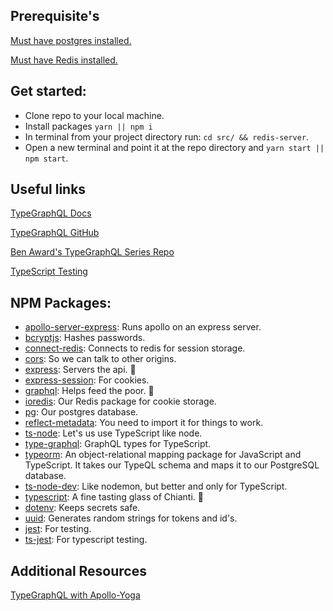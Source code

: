 ## Prerequisite's

[Must have postgres installed.](https://github.com/JimmyMcBride/pg-back-end)

[Must have Redis installed.](https://redis.io/download)

## Get started:

- Clone repo to your local machine.
- Install packages `yarn || npm i`
- In terminal from your project directory run: `cd src/ && redis-server`.
- Open a new terminal and point it at the repo directory and `yarn start || npm start`.

## Useful links

[TypeGraphQL Docs](https://typegraphql.com/)

[TypeGraphQL GitHub](https://github.com/MichalLytek/type-graphql)

[Ben Award's TypeGraphQL Series Repo](https://github.com/benawad/type-graphql-series/tree/master)

[TypeScript Testing](https://github.com/kulshekhar/ts-jest)

## NPM Packages:

- [apollo-server-express](https://www.npmjs.com/package/apollo-server-express): Runs apollo on an express server.
- [bcryptjs](https://www.npmjs.com/package/bcryptjs): Hashes passwords.
- [connect-redis](https://www.npmjs.com/package/connect-redis): Connects to redis for session storage.
- [cors](https://www.npmjs.com/package/cors): So we can talk to other origins.
- [express](https://www.npmjs.com/package/express): Servers the api. 🚀
- [express-session](https://www.npmjs.com/package/express-session): For cookies.
- [graphql](https://www.npmjs.com/package/graphql): Helps feed the poor. 🍞
- [ioredis](https://www.npmjs.com/package/ioredis): Our Redis package for cookie storage.
- [pg](https://www.npmjs.com/package/pg): Our postgres database.
- [reflect-metadata](npmjs.com/package/reflect-metadata): You need to import it for things to work.
- [ts-node](https://www.npmjs.com/package/ts-node): Let's us use TypeScript like node.
- [type-graphql](https://www.npmjs.com/package/type-graphql): GraphQL types for TypeScript.
- [typeorm](https://www.npmjs.com/package/typeorm): An object-relational mapping package for JavaScript and TypeScript. It takes our TypeQL schema and maps it to our PostgreSQL database.
- [ts-node-dev](https://www.npmjs.com/package/ts-node-dev): Like nodemon, but better and only for TypeScript.
- [typescript](https://www.npmjs.com/package/typescript): A fine tasting glass of Chianti. 🍷
- [dotenv](https://www.npmjs.com/package/dotenv): Keeps secrets safe.
- [uuid](https://www.npmjs.com/package/uuid): Generates random strings for tokens and id's.
- [jest](https://www.npmjs.com/package/jest): For testing.
- [ts-jest](https://www.npmjs.com/package/ts-jest): For typescript testing.

## Additional Resources

[TypeGraphQL with Apollo-Yoga](https://pusher.com/tutorials/graphql-typescript)
